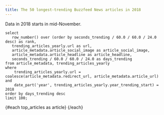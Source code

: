 ```yaml
---
title: The 50 longest-trending Buzzfeed News articles in 2018
---
```


<script>
  import ArticleRow from '$lib/ArticleRow.svelte';
</script>

Data in 2018 starts in mid-November.

```top_articles
select
   row_number() over (order by seconds_trending / 60.0 / 60.0 / 24.0 desc) as rank,
   trending_articles_yearly.url as url,
   article_metadata.article_social_image as article_social_image,
   article_metadata.article_headline as article_headline,
   seconds_trending / 60.0 / 60.0 / 24.0 as days_trending
from article_metadata, trending_articles_yearly
where
    trending_articles_yearly.url = coalesce(article_metadata.redirect_url, article_metadata.article_url) and
    date_part('year', trending_articles_yearly.year_trending_start) = 2018
order by days_trending desc
limit 100;
```

{#each top_articles as article}
<ArticleRow
  rank={article.rank}
  image_url={article.article_social_image}
  days_trending={article.days_trending}
  headline={article.article_headline}
  article_url={article.url}
/>
{/each}
